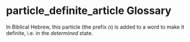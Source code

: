 # particle_definite_article Glossary
In Biblical Hebrew, this particle (the prefix הַ) is added to a word to make it definite, i.e. in the *determined* state. 
